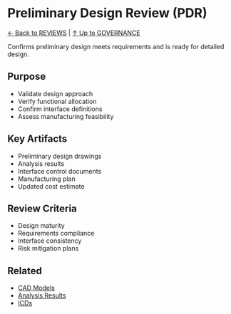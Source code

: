# Preliminary Design Review (PDR)

[← Back to REVIEWS](../README.md) | [↑ Up to GOVERNANCE](../../README.md)

Confirms preliminary design meets requirements and is ready for detailed design.

## Purpose

- Validate design approach
- Verify functional allocation
- Confirm interface definitions
- Assess manufacturing feasibility

## Key Artifacts

- Preliminary design drawings
- Analysis results
- Interface control documents
- Manufacturing plan
- Updated cost estimate

## Review Criteria

- Design maturity
- Requirements compliance
- Interface consistency
- Risk mitigation plans

## Related

- [CAD Models](../../../CAD/)
- [Analysis Results](../../../CAE/)
- [ICDs](../../../../../../../../../../../../../../00-PROGRAM/CONFIG_MGMT/09-INTERFACES/)

